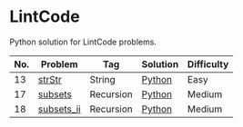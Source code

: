 # LintCode
Python solution for LintCode problems.


| No. | Problem                                                             | Tag                          | Solution       | Difficulty |
|-----|---------------------------------------------------------------------|------------------------------|----------------|------------|
| 13  | [strStr][p13]                                                       | String                       | [Python][s13]  | Easy       |
| 17  | [subsets][p17]                                                      | Recursion                    | [Python][s17]  | Medium     |
| 18  | [subsets_ii][p18]                                                   | Recursion                    | [Python][s18]  | Medium     |



[p13]:http://www.lintcode.com/en/problem/strstr/
[p17]:http://www.lintcode.com/en/problem/subsets/
[p18]:http://www.lintcode.com/en/problem/subsets-ii/


[s13]:./solution/strstr.py
[s17]:./solution/subsets.py
[s18]:./solution/subsets_ii.py

